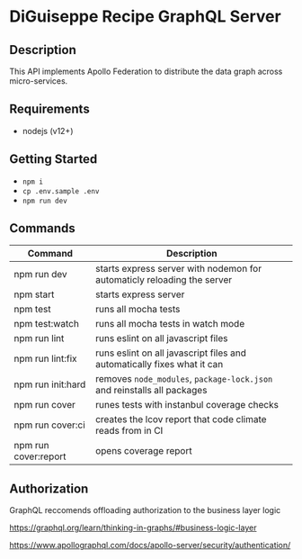 # DiGuiseppe Recipe GraphQL Server

## Description

This API implements Apollo Federation to distribute the data graph across micro-services.

## Requirements

- nodejs (v12+)

## Getting Started

- `npm i`
- `cp .env.sample .env`
- `npm run dev`

## Commands

| Command              | Description |
| ---------------------|-------------|
| npm run dev          | starts express server with nodemon for automaticly reloading the server |
| npm start            | starts express server |
| npm test             | runs all mocha tests |
| npm test:watch       | runs all mocha tests in watch mode |
| npm run lint         | runs eslint on all javascript files |
| npm run lint:fix     | runs eslint on all javascript files and automatically fixes what it can |
| npm run init:hard    | removes `node_modules`, `package-lock.json` and reinstalls all packages |
| npm run cover        | runes tests with instanbul coverage checks |
| npm run cover:ci     | creates the lcov report that code climate reads from in CI |
| npm run cover:report | opens coverage report |

## Authorization

GraphQL reccomends offloading authorization to the business layer logic

https://graphql.org/learn/thinking-in-graphs/#business-logic-layer

https://www.apollographql.com/docs/apollo-server/security/authentication/